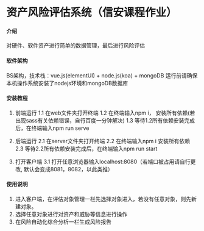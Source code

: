 # 资产风险评估系统（信安课程作业）

#### 介绍
对硬件、软件资产进行简单的数据管理，最后进行风险评估

#### 软件架构

BS架构，技术栈：vue.js(elementUI) + node.js(koa) + mongoDB
运行前请确保本机操作系统安装了nodejs环境和mongoDB数据库

#### 安装教程

1.  前端运行
    1.1 在web文件夹打开终端
    1.2 在终端输入npm i， 安装所有依赖(若出现sass有关依赖错误，自行百度一分钟解决)
    1.3 等待1.2所有依赖安装完成后，在终端输入npm run serve

2.  后端运行
    2.1 在server文件夹打开终端
    2.2 在终端输入npm i 安装所有依赖
    2.3 等待2.2所有依赖安装完成后，在终端输入npm run start

3.  打开客户端
    3.1 打开任意浏览器输入localhost:8080（若端口被占用请自行更改, 默认会变成8081，8082，以此类推）

#### 使用说明

1.  进入客户端，在评估对象管理一栏先选择对象进入，若没有任意对象，则先新建对象。
2.  选择任意对象进行对资产和威胁等信息进行操作
3.  在风险自动化综合分析一栏生成风险报告

